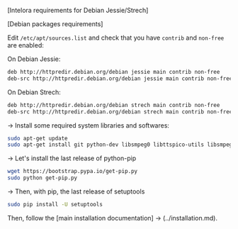 [Intelora requirements for Debian Jessie/Strech]

[Debian packages requirements]

Edit `/etc/apt/sources.list` and check that you have `contrib` and `non-free` are enabled:

On Debian Jessie:

```bash
deb http://httpredir.debian.org/debian jessie main contrib non-free
deb-src http://httpredir.debian.org/debian jessie main contrib non-free
```

On Debian Strech:

```bash
deb http://httpredir.debian.org/debian strech main contrib non-free
deb-src http://httpredir.debian.org/debian strech main contrib non-free
```

-> Install some required system libraries and softwares:

```bash
sudo apt-get update
sudo apt-get install git python-dev libsmpeg0 libttspico-utils libsmpeg0 flac dialog libffi-dev libffi-dev libssl-dev portaudio19-dev build-essential libssl-dev libffi-dev sox libatlas3-base mplayer libav-tools
```

-> Let's install the last release of python-pip

```bash
wget https://bootstrap.pypa.io/get-pip.py
sudo python get-pip.py
```

-> Then, with pip, the last release of setuptools

```bash
sudo pip install -U setuptools
```

Then, follow the [main installation documentation] -> (../installation.md).

